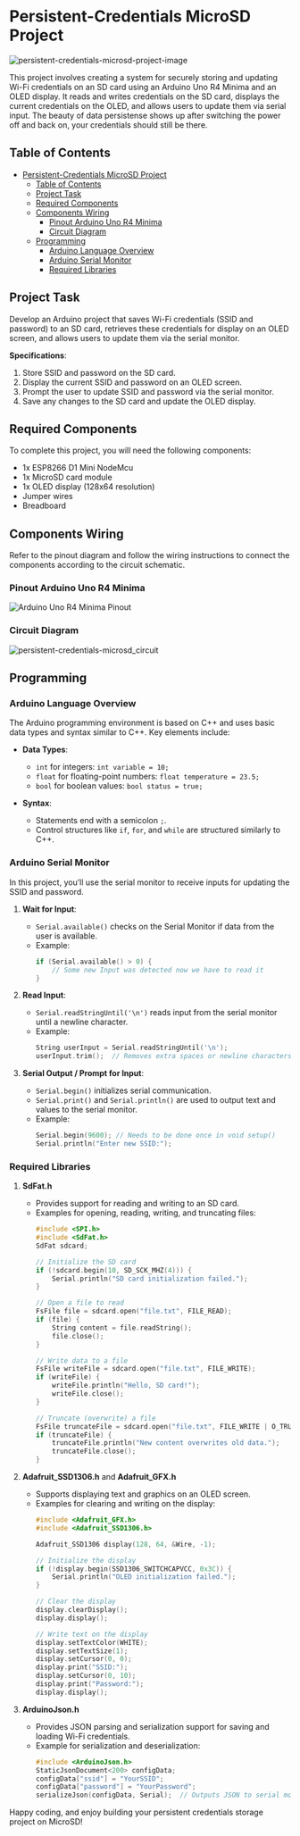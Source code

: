# Persistent-Credentials MicroSD Project


![persistent-credentials-microsd-project-image](assets/persistent-credentials-microsd.png)

<!-- 
![persistent-credentials-microsd-project-gif](assets/persistent-credentials-microsd.gif) -->

This project involves creating a system for securely storing and updating Wi-Fi credentials on an SD card using an Arduino Uno R4 Minima and an OLED display. It reads and writes credentials on the SD card, displays the current credentials on the OLED, and allows users to update them via serial input. The beauty of data persistense shows up after switching the power off and back on, your credentials should still be there.

## Table of Contents
- [Persistent-Credentials MicroSD Project](#persistent-credentials-microsd-project)
  - [Table of Contents](#table-of-contents)
  - [Project Task](#project-task)
  - [Required Components](#required-components)
  - [Components Wiring](#components-wiring)
    - [Pinout Arduino Uno R4 Minima](#pinout-arduino-uno-r4-minima)
    - [Circuit Diagram](#circuit-diagram)
  - [Programming](#programming)
    - [Arduino Language Overview](#arduino-language-overview)
    - [Arduino Serial Monitor](#arduino-serial-monitor)
    - [Required Libraries](#required-libraries)

## Project Task
Develop an Arduino project that saves Wi-Fi credentials (SSID and password) to an SD card, retrieves these credentials for display on an OLED screen, and allows users to update them via the serial monitor.

**Specifications**:
1. Store SSID and password on the SD card.
2. Display the current SSID and password on an OLED screen.
3. Prompt the user to update SSID and password via the serial monitor.
4. Save any changes to the SD card and update the OLED display.

## Required Components
To complete this project, you will need the following components:

- 1x ESP8266 D1 Mini NodeMcu
- 1x MicroSD card module
- 1x OLED display (128x64 resolution)
- Jumper wires
- Breadboard

## Components Wiring
Refer to the pinout diagram and follow the wiring instructions to connect the components according to the circuit schematic.

### Pinout Arduino Uno R4 Minima
![Arduino Uno R4 Minima Pinout](assets/Arduino_Uno_R4_Minima_Pinout.png)

### Circuit Diagram
![persistent-credentials-microsd_circuit](assets/persistent-credentials-microsd_Steckplatine.png)

## Programming

### Arduino Language Overview
The Arduino programming environment is based on C++ and uses basic data types and syntax similar to C++. Key elements include:

- **Data Types**:
  - `int` for integers: `int variable = 10;`
  - `float` for floating-point numbers: `float temperature = 23.5;`
  - `bool` for boolean values: `bool status = true;`

- **Syntax**: 
  - Statements end with a semicolon `;`.
  - Control structures like `if`, `for`, and `while` are structured similarly to C++.

### Arduino Serial Monitor
In this project, you’ll use the serial monitor to receive inputs for updating the SSID and password.

1. **Wait for Input**:
     - `Serial.available()` checks on the Serial Monitor if data from the user is available.
     - Example:
       ```cpp
       if (Serial.available() > 0) {
           // Some new Input was detected now we have to read it
       }
       ```

2. **Read Input**:
     - `Serial.readStringUntil('\n')` reads input from the serial monitor until a newline character.
     - Example:
       ```cpp
       String userInput = Serial.readStringUntil('\n');
       userInput.trim();  // Removes extra spaces or newline characters
       ```

3. **Serial Output / Prompt for Input**:
   - `Serial.begin()` initializes serial communication.
   - `Serial.print()` and `Serial.println()` are used to output text and values to the serial monitor.
   - Example:
     ```cpp
     Serial.begin(9600); // Needs to be done once in void setup() 
     Serial.println("Enter new SSID:");
     ```

### Required Libraries

1. **SdFat.h**
   - Provides support for reading and writing to an SD card.
   - Examples for opening, reading, writing, and truncating files:
     ```cpp
     #include <SPI.h>
     #include <SdFat.h>
     SdFat sdcard;

     // Initialize the SD card
     if (!sdcard.begin(10, SD_SCK_MHZ(4))) {
         Serial.println("SD card initialization failed.");
     }

     // Open a file to read
     FsFile file = sdcard.open("file.txt", FILE_READ);
     if (file) {
         String content = file.readString();
         file.close();
     }

     // Write data to a file
     FsFile writeFile = sdcard.open("file.txt", FILE_WRITE);
     if (writeFile) {
         writeFile.println("Hello, SD card!");
         writeFile.close();
     }

     // Truncate (overwrite) a file
     FsFile truncateFile = sdcard.open("file.txt", FILE_WRITE | O_TRUNC);
     if (truncateFile) {
         truncateFile.println("New content overwrites old data.");
         truncateFile.close();
     }
     ```

2. **Adafruit_SSD1306.h** and **Adafruit_GFX.h**
   - Supports displaying text and graphics on an OLED screen.
   - Examples for clearing and writing on the display:
     ```cpp
     #include <Adafruit_GFX.h>
     #include <Adafruit_SSD1306.h>
     
     Adafruit_SSD1306 display(128, 64, &Wire, -1);

     // Initialize the display
     if (!display.begin(SSD1306_SWITCHCAPVCC, 0x3C)) {
         Serial.println("OLED initialization failed.");
     }

     // Clear the display
     display.clearDisplay();
     display.display();

     // Write text on the display
     display.setTextColor(WHITE);
     display.setTextSize(1);
     display.setCursor(0, 0);
     display.print("SSID:");
     display.setCursor(0, 10);
     display.print("Password:");
     display.display();
     ```

3. **ArduinoJson.h**
   - Provides JSON parsing and serialization support for saving and loading Wi-Fi credentials.
   - Example for serialization and deserialization:
     ```cpp
     #include <ArduinoJson.h>
     StaticJsonDocument<200> configData;
     configData["ssid"] = "YourSSID";
     configData["password"] = "YourPassword";
     serializeJson(configData, Serial);  // Outputs JSON to serial monitor
     ```

Happy coding, and enjoy building your persistent credentials storage project on MicroSD!
